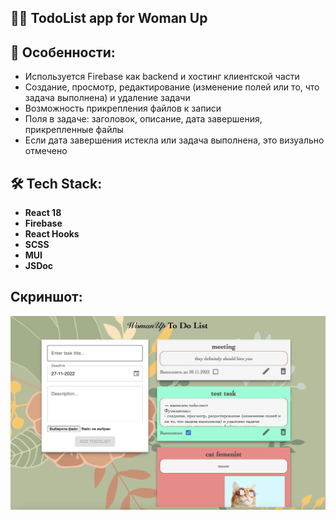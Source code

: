 ## 🧘‍♀️ TodoList app for Woman Up


## 📌 Особенности:
- Используется Firebase как backend и хостинг клиентской части
- Создание, просмотр, редактирование (изменение полей или то, что задача выполнена) и удаление задачи
- Возможность прикрепления файлов к записи
- Поля в задаче: заголовок, описание, дата завершения, прикрепленные файлы
- Если дата завершения истекла или задача выполнена, это визуально отмечено

## 🛠 Tech Stack:

- **React 18**
- **Firebase**
- **React Hooks**
- **SCSS**
- **MUI**
- **JSDoc**

## Скриншот:

![Image alt](https://raw.githubusercontent.com/heyaleksej/todoapp/master/public/screen.png)
